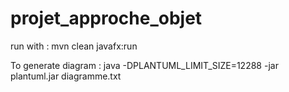 # projet_approche_objet

run with : mvn clean javafx:run

To generate diagram : java -DPLANTUML_LIMIT_SIZE=12288 -jar plantuml.jar diagramme.txt
